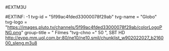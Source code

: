 #EXTM3U

#EXTINF: -1 tvg-id = "5f99ac4fded33000078f29ab" tvg-name = "Globo" tvg-logo = "https://images.pluto.tv/channels/5f99ac4fded33000078f29ab/colorLogoPNG.png" group-title = " Filmes "tvg-chno =" 50 ", SBT HD
http://evpp.mm.uol.com.br:80/ne10/ne10.smil/chunklist_w902022027_b216000_sleng.m3u8
